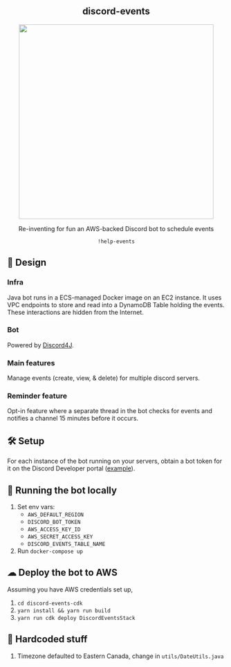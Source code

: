 <div align="center">
    <h2>discord-events</h2>
    <img 
        src="https://i.imgur.com/iNHa4y9.png"
        width=450
    />
    <p>Re-inventing for fun an AWS-backed Discord bot to schedule events</p>
    <code>!help-events</code>
</div>

## 🕌 Design 

### Infra
Java bot runs in a ECS-managed Docker image on an EC2 instance. It uses VPC endpoints to store and read into a DynamoDB Table holding the events. These interactions are hidden from the Internet.

### Bot
Powered by [Discord4J](https://github.com/Discord4J/Discord4J).

### Main features
Manage events (create, view, & delete) for multiple discord servers.

### Reminder feature
Opt-in feature where a separate thread in the bot checks for events and notifies a channel 15 minutes before it occurs.

## 🛠 Setup
For each instance of the bot running on your servers, obtain a bot token for it on the Discord Developer portal ([example](https://www.toptal.com/chatbot/how-to-make-a-discord-bot)).

## 🤖 Running the bot locally

1. Set env vars:
    - `AWS_DEFAULT_REGION`
    - `DISCORD_BOT_TOKEN`
    - `AWS_ACCESS_KEY_ID`
    - `AWS_SECRET_ACCESS_KEY`
    - `DISCORD_EVENTS_TABLE_NAME`
2. Run `docker-compose up`


## ☁ Deploy the bot to AWS
Assuming you have AWS credentials set up,
1. `cd discord-events-cdk`
2. `yarn install && yarn run build`
3. `yarn run cdk deploy DiscordEventsStack`


## 🤮 Hardcoded stuff

1. Timezone defaulted to Eastern Canada, change in `utils/DateUtils.java`
